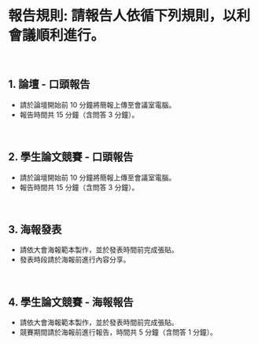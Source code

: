 <br/>

# 報告規則: 請報告人依循下列規則，以利會議順利進行。

<br/>

## 1. 論壇 - 口頭報告
   * 請於論壇開始前 10 分鐘將簡報上傳至會議室電腦。
   * 報告時間共 15 分鐘（含問答 3 分鐘）。
<br/>

## 2. 學生論文競賽 - 口頭報告
   * 請於論壇開始前 10 分鐘將簡報上傳至會議室電腦。
   * 報告時間共 15 分鐘（含問答 3 分鐘）。
<br/>

## 3. 海報發表
   * 請依大會海報範本製作，並於發表時間前完成張貼。
   * 發表時段請於海報前進行內容分享。
<br/>

## 4. 學生論文競賽 - 海報報告
   * 請依大會海報範本製作，並於發表時間前完成張貼。
   * 競賽期間請於海報前進行報告，時間共 5 分鐘（含問答 1 分鐘）。